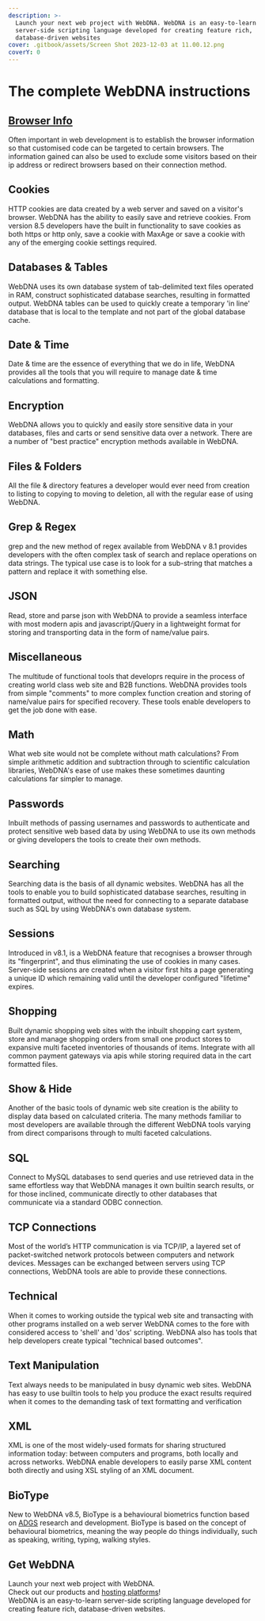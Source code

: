 ```yaml
---
description: >-
  Launch your next web project with WebDNA. WebDNA is an easy-to-learn
  server-side scripting language developed for creating feature rich,
  database-driven websites
cover: .gitbook/assets/Screen Shot 2023-12-03 at 11.00.12.png
coverY: 0
---
```


# The complete WebDNA instructions

## [**Browser Info**](browser-information.md)

Often important in web development is to establish the browser information so that customised code can be targeted to certain browsers. The information gained can also be used to exclude some visitors based on their ip address or redirect browsers based on their connection method.

## **Cookies**

HTTP cookies are data created by a web server and saved on a visitor's browser. WebDNA has the ability to easily save and retrieve cookies. From version 8.5 developers have the built in functionality to save cookies as both https or http only, save a cookie with MaxAge or save a cookie with any of the emerging cookie settings required.

## **Databases & Tables**

WebDNA uses its own database system of tab-delimited text files operated in RAM, construct sophisticated database searches, resulting in formatted output. WebDNA tables can be used to quickly create a temporary 'in line' database that is local to the template and not part of the global database cache.

## **Date & Time**

Date & time are the essence of everything that we do in life, WebDNA provides all the tools that you will require to manage date & time calculations and formatting.

## **Encryption**

WebDNA allows you to quickly and easily store sensitive data in your databases, files and carts or send sensitive data over a network. There are a number of "best practice" encryption methods available in WebDNA.

## **Files & Folders**

All the file & directory features a developer would ever need from creation to listing to copying to moving to deletion, all with the regular ease of using WebDNA.

## **Grep & Regex**

grep and the new method of regex available from WebDNA v 8.1 provides developers with the often complex task of search and replace operations on data strings. The typical use case is to look for a sub-string that matches a pattern and replace it with something else.

## **JSON**

Read, store and parse json with WebDNA to provide a seamless interface with most modern apis and javascript/jQuery in a lightweight format for storing and transporting data in the form of name/value pairs.

## **Miscellaneous**

The multitude of functional tools that developrs require in the process of creating world class web site and B2B functions. WebDNA provides tools from simple "comments" to more complex function creation and storing of name/value pairs for specified recovery. These tools enable developers to get the job done with ease.

## **Math**

What web site would not be complete without math calculations? From simple arithmetic addition and subtraction through to scientific calculation libraries, WebDNA's ease of use makes these sometimes daunting calculations far simpler to manage.

## **Passwords**

Inbuilt methods of passing usernames and passwords to authenticate and protect sensitive web based data by using WebDNA to use its own methods or giving developers the tools to create their own methods.

## **Searching**

Searching data is the basis of all dynamic websites. WebDNA has all the tools to enable you to build sophisticated database searches, resulting in formatted output, without the need for connecting to a separate database such as SQL by using WebDNA's own database system.

## **Sessions**

Introduced in v8.1, is a WebDNA feature that recognises a browser through its "fingerprint", and thus eliminating the use of cookies in many cases. Server-side sessions are created when a visitor first hits a page generating a unique ID which remaining valid until the developer configured "lifetime" expires.

## **Shopping**

Built dynamic shopping web sites with the inbuilt shopping cart system, store and manage shopping orders from small one product stores to expansive multi faceted inventories of thousands of items. Integrate with all common payment gateways via apis while storing required data in the cart formatted files.

## **Show & Hide**

Another of the basic tools of dynamic web site creation is the ability to display data based on calculated criteria. The many methods familiar to most developers are available through the different WebDNA tools varying from direct comparisons through to multi faceted calculations.

## **SQL**

Connect to MySQL databases to send queries and use retrieved data in the same effortless way that WebDNA manages it own builtin search results, or for those inclined, communicate directly to other databases that communicate via a standard ODBC connection.

## **TCP Connections**

Most of the world’s HTTP communication is via TCP/IP, a layered set of packet-switched network protocols between computers and network devices. Messages can be exchanged between servers using TCP connections, WebDNA tools are able to provide these connections.

## **Technical**

When it comes to working outside the typical web site and transacting with other programs installed on a web server WebDNA comes to the fore with considered access to 'shell' and 'dos' scripting. WebDNA also has tools that help developers create typical "technical based outcomes".

## **Text Manipulation**

Text always needs to be manipulated in busy dynamic web sites. WebDNA has easy to use builtin tools to help you produce the exact results required when it comes to the demanding task of text formatting and verification

## **XML**

XML is one of the most widely-used formats for sharing structured information today: between computers and programs, both locally and across networks. WebDNA enable developers to easily parse XML content both directly and using XSL styling of an XML document.

## **BioType**

New to WebDNA v8.5, BioType is a behavioural biometrics function based on [ADGS](https://www.adgs.com/) research and development. BioType is based on the concept of behavioural biometrics, meaning the way people do things individually, such as speaking, writing, typing, walking styles.

## Get WebDNA

Launch your next web project with WebDNA.\
Check out our products and [hosting platforms](http://webdna.us/)!\
WebDNA is an easy-to-learn server-side scripting language developed for creating feature rich, database-driven websites.
